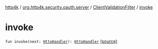 [http4k](../../index.md) / [org.http4k.security.oauth.server](../index.md) / [ClientValidationFilter](index.md) / [invoke](./invoke.md)

# invoke

`fun invoke(next: `[`HttpHandler`](../../org.http4k.core/-http-handler.md)`): `[`HttpHandler`](../../org.http4k.core/-http-handler.md) [(source)](https://github.com/http4k/http4k/blob/master/http4k-security-oauth/src/main/kotlin/org/http4k/security/oauth/server/ClientValidationFilter.kt#L12)